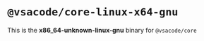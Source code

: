 # `@vsacode/core-linux-x64-gnu`

This is the **x86_64-unknown-linux-gnu** binary for `@vsacode/core`

